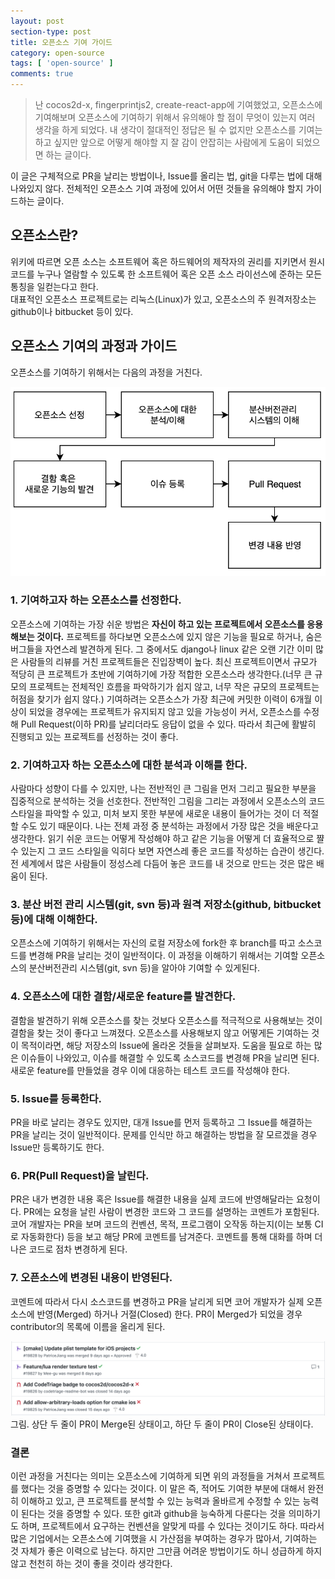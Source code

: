```yaml
---
layout: post
section-type: post
title: 오픈소스 기여 가이드
category: open-source
tags: [ 'open-source' ]
comments: true
---
```


> 난 cocos2d-x, fingerprintjs2, create-react-app에 기여했었고, 오픈소스에 기여해보며 오픈소스에 기여하기 위해서 유의해야 할 점이 무엇이 있는지 여러 생각을 하게 되었다. 내 생각이 절대적인 정답은 될 수 없지만 오픈소스를 기여는 하고 싶지만 앞으로 어떻게 해야할 지 잘 감이 안잡히는 사람에게 도움이 되었으면 하는 글이다.  
  
이 글은 구체적으로 PR을 날리는 방법이나, Issue를 올리는 법, git을 다루는 법에 대해 나와있지 않다. 전체적인 오픈소스 기여 과정에 있어서 어떤 것들을 유의해야 할지 가이드하는 글이다.

## 오픈소스란?

위키에 따르면 오픈 소스는 소프트웨어 혹은 하드웨어의 제작자의 권리를 지키면서 원시 코드를 누구나 열람할 수 있도록 한 소프트웨어 혹은 오픈 소스 라이선스에 준하는 모든 통칭을 일컫는다고 한다.  
대표적인 오픈소스 프로젝트로는 리눅스(Linux)가 있고, 오픈소스의 주 원격저장소는 github이나 bitbucket 등이 있다.

## 오픈소스 기여의 과정과 가이드

오픈소스를 기여하기 위해서는 다음의 과정을 거친다.

![phase_contribution](/images/posts/phase_contribution.png)  

### 1. 기여하고자 하는 오픈소스를 선정한다.  

오픈소스에 기여하는 가장 쉬운 방법은 **자신이 하고 있는 프로젝트에서 오픈소스를 응용해보는 것이다.** 프로젝트를 하다보면 오픈소스에 있지 않은 기능을 필요로 하거나, 숨은 버그들을 자연스레 발견하게 된다. 그 중에서도 django나 linux 같은 오랜 기간 이미 많은 사람들의 리뷰를 거친 프로젝트들은 진입장벽이 높다. 최신 프로젝트이면서 규모가 적당히 큰 프로젝트가 초반에 기여하기에 가장 적합한 오픈소스라 생각한다.(너무 큰 규모의 프로젝트는 전체적인 흐름을 파악하기가 쉽지 않고, 너무 작은 규모의 프로젝트는 허점을 찾기가 쉽지 않다.)
기여하려는 오픈소스가 가장 최근에 커밋한 이력이 6개월 이상이 되었을 경우에는 프로젝트가 유지되지 않고 있을 가능성이 커서, 오픈소스를 수정해 Pull Request(이하 PR)를 날리더라도 응답이 없을 수 있다. 따라서 최근에 활발히 진행되고 있는 프로젝트를 선정하는 것이 좋다.

### 2. 기여하고자 하는 오픈소스에 대한 분석과 이해를 한다.  

사람마다 성향이 다를 수 있지만, 나는 전반적인 큰 그림을 먼저 그리고 필요한 부분을 집중적으로 분석하는 것을 선호한다. 전반적인 그림을 그리는 과정에서 오픈소스의 코드 스타일을 파악할 수 있고, 미처 보지 못한 부분에 새로운 내용이 들어가는 것이 더 적절할 수도 있기 때문이다. 
나는 전체 과정 중 분석하는 과정에서 가장 많은 것을 배운다고 생각한다. 읽기 쉬운 코드는 어떻게 작성해야 하고 같은 기능을 어떻게 더 효율적으로 쨜 수 있는지 그 코드 스타일을 익히다 보면 자연스레 좋은 코드를 작성하는 습관이 생긴다. 전 세계에서 많은 사람들이 정성스레 다듬어 놓은 코드를 내 것으로 만드는 것은 많은 배움이 된다.

### 3. 분산 버전 관리 시스템(git, svn 등)과 원격 저장소(github, bitbucket 등)에 대해 이해한다.

오픈소스에 기여하기 위해서는 자신의 로컬 저장소에 fork한 후 branch를 따고 소스코드를 변경해 PR을 날리는 것이 일반적이다. 이 과정을 이해하기 위해서는 기여할 오픈소스의 분산버전관리 시스템(git, svn 등)을 알아야 기여할 수 있게된다.

### 4. 오픈소스에 대한 결함/새로운 feature를 발견한다.
결함을 발견하기 위해 오픈소스를 찾는 것보다 오픈소스를 적극적으로 사용해보는 것이 결함을 찾는 것이 좋다고 느껴졌다. 오픈소스를 사용해보지 않고 어떻게든 기여하는 것이 목적이라면, 해당 저장소의 Issue에 올라온 것들을 살펴보자. 도움을 필요로 하는 많은 이슈들이 나와있고, 이슈를 해결할 수 있도록 소스코드를 변경해 PR을 날리면 된다. 새로운 feature를 만들었을 경우 이에 대응하는 테스트 코드를 작성해야 한다.

### 5. Issue를 등록한다. 
PR을 바로 날리는 경우도 있지만, 대개 Issue를 먼저 등록하고 그 Issue를 해결하는 PR을 날리는 것이 일반적이다. 문제를 인식만 하고 해결하는 방법을 잘 모르겠을 경우 Issue만 등록하기도 한다.

### 6. PR(Pull Request)을 날린다.
PR은 내가 변경한 내용 혹은 Issue를 해결한 내용을 실제 코드에 반영해달라는 요청이다.  PR에는 요청을 날린 사람이 변경한 코드와 그 코드를 설명하는 코멘트가 포함된다. 
코어 개발자는 PR을 보며 코드의 컨벤션, 목적, 프로그램이 오작동 하는지(이는 보통 CI로 자동화한다) 등을 보고 해당 PR에 코멘트를 남겨준다. 코멘트를 통해 대화를 하며 더 나은 코드로 점차 변경하게 된다.

### 7. 오픈소스에 변경된 내용이 반영된다.
코멘트에 따라서 다시 소스코드를 변경하고 PR을 날리게 되면 코어 개발자가 실제 오픈소스에 반영(Merged) 하거나 거절(Closed) 한다. PR이 Merged가 되었을 경우 contributor의 목록에 이름을 올리게 된다.  

![phase_contribution](/images/posts/pull_request.png)  
그림. 상단 두 줄이 PR이 Merge된 상태이고, 하단 두 줄이 PR이 Close된 상태이다.  

### 결론

이런 과정을 거친다는 의미는 오픈소스에 기여하게 되면 위의 과정들을 거쳐서 프로젝트를 했다는 것을 증명할 수 있다는 것이다. 이 말은 즉, 적어도 기여한 부분에 대해서 완전히 이해하고 있고, 큰 프로젝트를 분석할 수 있는 능력과 올바르게 수정할 수 있는 능력이 된다는 것을 증명할 수 있다. 또한 git과 github을 능숙하게 다룬다는 것을 의미하기도 하며, 프로젝트에서 요구하는 컨벤션을 알맞게 따를 수 있다는 것이기도 하다. 따라서 많은 기업에서는 오픈소스에 기여했을 시 가산점을 부여하는 경우가 많아서, 기여하는 것 자체가 좋은 이력으로 남는다. 하지만 그만큼 어려운 방법이기도 하니 성급하게 하지 않고 천천히 하는 것이 좋을 것이라 생각한다.
 

